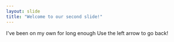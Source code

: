 ```yaml
---
layout: slide
title: "Welcome to our second slide!"
---
```

I've been on my own for long enough
Use the left arrow to go back!
